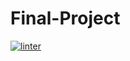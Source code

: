 # Final-Project
[![linter](https://github.com/HauseMaster2B2T/Final-Project/workflows/linter/badge.svg)](https://github.com/marketplace/actions/super-linter)
